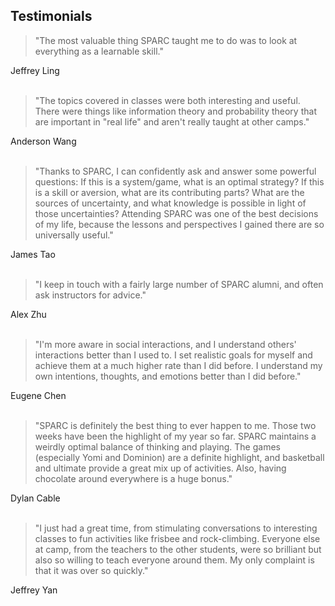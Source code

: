 <!---
layout: page
title: Testimonials
permalink: /testimonials/
nav_order: 3
--->

## Testimonials

> "The most valuable thing SPARC taught me to do was to look at everything as a learnable skill."

<div class="testimonial_author">Jeffrey Ling</div><br />


> "The topics covered in classes were both interesting and useful. There were things like information theory and probability theory that are important in "real life" and aren't really taught at other camps."

<div class="testimonial_author">Anderson Wang</div><br />

> "Thanks to SPARC, I can confidently ask and answer some powerful questions: If this is a system/game, what is an optimal strategy? If this is a skill or aversion, what are its contributing parts? What are the sources of uncertainty, and what knowledge is possible in light of those uncertainties? Attending SPARC was one of the best decisions of my life, because the lessons and perspectives I gained there are so universally useful."

<div class="testimonial_author">James Tao</div><br />

> "I keep in touch with a fairly large number of SPARC alumni, and often ask instructors for advice."

<div class="testimonial_author">Alex Zhu</div><br />

> "I'm more aware in social interactions, and I understand others' interactions better than I used to. I set realistic goals for myself and achieve them at a much higher rate than I did before. I understand my own intentions, thoughts, and emotions better than I did before."

<div class="testimonial_author">Eugene Chen</div><br />

> "SPARC is definitely the best thing to ever happen to me. Those two weeks have been the highlight of my year so far. SPARC maintains a weirdly optimal balance of thinking and playing. The games (especially Yomi and Dominion) are a definite highlight, and basketball and ultimate provide a great mix up of activities. Also, having chocolate around everywhere is a huge bonus."

<div class="testimonial_author">Dylan Cable</div><br />

> "I just had a great time, from stimulating conversations to interesting classes to fun activities like frisbee and rock-climbing. Everyone else at camp, from the teachers to the other students, were so brilliant but also so willing to teach everyone around them. My only complaint is that it was over so quickly."

<div class="testimonial_author">Jeffrey Yan</div><br />
